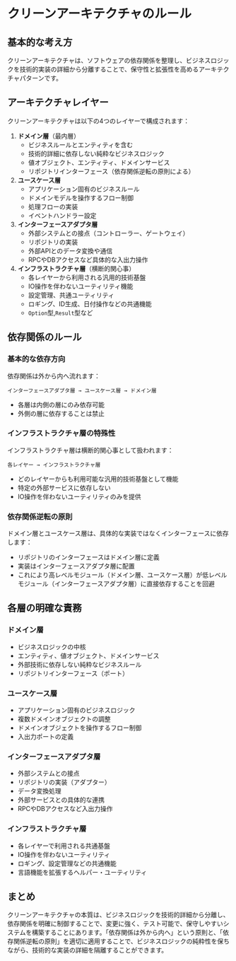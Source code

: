 # クリーンアーキテクチャのルール

## 基本的な考え方

クリーンアーキテクチャは、ソフトウェアの依存関係を整理し、ビジネスロジックを技術的実装の詳細から分離することで、保守性と拡張性を高めるアーキテクチャパターンです。

## アーキテクチャレイヤー

クリーンアーキテクチャは以下の4つのレイヤーで構成されます：

1. **ドメイン層**（最内層）
   - ビジネスルールとエンティティを含む
   - 技術的詳細に依存しない純粋なビジネスロジック
   - 値オブジェクト、エンティティ、ドメインサービス
   - リポジトリインターフェース（依存関係逆転の原則による）
1. **ユースケース層**
   - アプリケーション固有のビジネスルール
   - ドメインモデルを操作するフロー制御
   - 処理フローの実装
   - イベントハンドラー設定
1. **インターフェースアダプタ層**
   - 外部システムとの接点（コントローラー、ゲートウェイ）
   - リポジトリの実装
   - 外部APIとのデータ変換や通信
   - RPCやDBアクセスなど具体的な入出力操作
1. **インフラストラクチャ層**（横断的関心事）
   - 各レイヤーから利用される汎用的技術基盤
   - IO操作を伴わないユーティリティ機能
   - 設定管理、共通ユーティリティ
   - ロギング、ID生成、日付操作などの共通機能
   - `Option`型,`Result`型など

## 依存関係のルール

### 基本的な依存方向

依存関係は外から内へ流れます：
```
インターフェースアダプタ層 → ユースケース層 → ドメイン層
```

- 各層は内側の層にのみ依存可能
- 外側の層に依存することは禁止

### インフラストラクチャ層の特殊性

インフラストラクチャ層は横断的関心事として扱われます：
```
各レイヤー → インフラストラクチャ層
```

- どのレイヤーからも利用可能な汎用的技術基盤として機能
- 特定の外部サービスに依存しない
- IO操作を伴わないユーティリティのみを提供

### 依存関係逆転の原則

ドメイン層とユースケース層は、具体的な実装ではなくインターフェースに依存します：

- リポジトリのインターフェースはドメイン層に定義
- 実装はインターフェースアダプタ層に配置
- これにより高レベルモジュール（ドメイン層、ユースケース層）が低レベルモジュール（インターフェースアダプタ層）に直接依存することを回避

## 各層の明確な責務

### ドメイン層

- ビジネスロジックの中核
- エンティティ、値オブジェクト、ドメインサービス
- 外部技術に依存しない純粋なビジネスルール
- リポジトリインターフェース（ポート）

### ユースケース層

- アプリケーション固有のビジネスロジック
- 複数ドメインオブジェクトの調整
- ドメインオブジェクトを操作するフロー制御
- 入出力ポートの定義

### インターフェースアダプタ層

- 外部システムとの接点
- リポジトリの実装（アダプター）
- データ変換処理
- 外部サービスとの具体的な連携
- RPCやDBアクセスなど入出力操作

### インフラストラクチャ層

- 各レイヤーで利用される共通基盤
- IO操作を伴わないユーティリティ
- ロギング、設定管理などの共通機能
- 言語機能を拡張するヘルパー・ユーティリティ

## まとめ

クリーンアーキテクチャの本質は、ビジネスロジックを技術的詳細から分離し、依存関係を明確に制御することで、変更に強く、テスト可能で、保守しやすいシステムを構築することにあります。「依存関係は外から内へ」という原則と、「依存関係逆転の原則」を適切に適用することで、ビジネスロジックの純粋性を保ちながら、技術的な実装の詳細を隔離することができます。